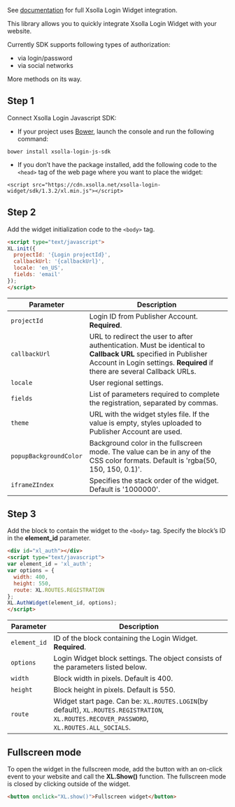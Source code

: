 See [documentation](https://developers.xsolla.com/doc/login/) for full Xsolla Login Widget integration.

This library allows you to quickly integrate Xsolla Login Widget with your website.

Currently SDK supports following types of authorization:
* via login/password
* via social networks

More methods on its way.

## Step 1

Connect Xsolla Login Javascript SDK:
* If your project uses [Bower](http://bower.io), launch the console and run the following command:
```
bower install xsolla-login-js-sdk
```
* If you don’t have the package installed, add the following code to the `<head>` tag of the web page where you want to place the widget: 
```
<script src="https://cdn.xsolla.net/xsolla-login-widget/sdk/1.3.2/xl.min.js"></script>
```

## Step 2

Add the widget initialization code to the `<body>` tag.
```html
<script type="text/javascript">
XL.init({
  projectId: '{Login projectId}',
  callbackUrl: '{callbackUrl}',
  locale: 'en_US',
  fields: 'email'
});
</script>
```
Parameter | Description
------------|----
`projectId` | Login ID from Publisher Account. **Required**.
`callbackUrl` | URL to redirect the user to after authentication. Must be identical to **Callback URL** specified in Publisher Account in Login settings. **Required** if there are several Callback URLs.
`locale` | User regional settings.
`fields` | List of parameters required to complete the registration, separated by commas.
`theme` | URL with the widget styles file. If the value is empty, styles uploaded to Publisher Account are used.
`popupBackgroundColor` | Background color in the fullscreen mode. The value can be in any of the CSS color formats. Default is 'rgba(50, 150, 150, 0.1)'.
`iframeZIndex` | Specifies the stack order of the widget. Default is '1000000'.

## Step 3

Add the block to contain the widget to the `<body>` tag. Specify the block’s ID in the **element_id** parameter.

``` html
<div id="xl_auth"></div>
<script type="text/javascript">
var element_id = 'xl_auth';
var options = {
  width: 400,
  height: 550,
  route: XL.ROUTES.REGISTRATION
};
XL.AuthWidget(element_id, options);
</script>
```
Parameter | Description
------------|----
`element_id` | ID of the block containing the Login Widget. **Required**.
`options` | Login Widget block settings. The object consists of the parameters listed below.
`width` | Block width in pixels. Default is 400.
`height` | Block height in pixels. Default is 550.
`route` | Widget start page. Can be: `XL.ROUTES.LOGIN`(by default), `XL.ROUTES.REGISTRATION`, `XL.ROUTES.RECOVER_PASSWORD`, `XL.ROUTES.ALL_SOCIALS`.

## Fullscreen mode

To open the widget in the fullscreen mode, add the button with an on-click event to your website and call the **XL.Show()** function. The fullscreen mode is closed by clicking outside of the widget.

``` html
<button onclick="XL.show()">Fullscreen widget</button>
```
